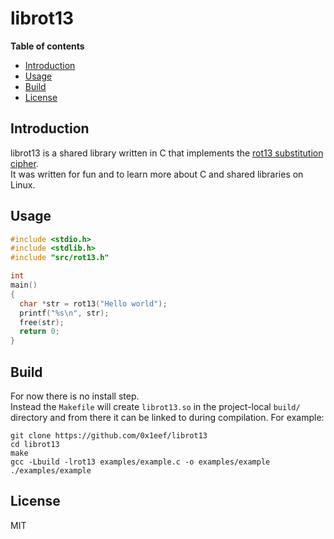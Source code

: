 # librot13

**Table of contents**

* <a href='#introduction'>Introduction</a>
* <a href='#usage'>Usage</a>
* <a href='#build'>Build</a>
* <a href='#license'>License</a>

## <a id='introduction'>Introduction</a>

librot13 is a shared library written in C that implements the 
[rot13 substitution cipher](https://en.wikipedia.org/wiki/ROT13).  
It was written for fun and to learn more about C and shared libraries
on Linux.

## <a id='usage'>Usage</a>

```C
#include <stdio.h>
#include <stdlib.h>
#include "src/rot13.h"

int
main() 
{
  char *str = rot13("Hello world");
  printf("%s\n", str);
  free(str);
  return 0;
}
```

## <a id='build'>Build</a>

For now there is no install step.  
Instead the `Makefile` will create `librot13.so` in the project-local `build/` 
directory and from there it can be linked to during compilation. For example:

    git clone https://github.com/0x1eef/librot13
    cd librot13
    make
    gcc -Lbuild -lrot13 examples/example.c -o examples/example 
    ./examples/example



## <a id='license'>License</a>

MIT